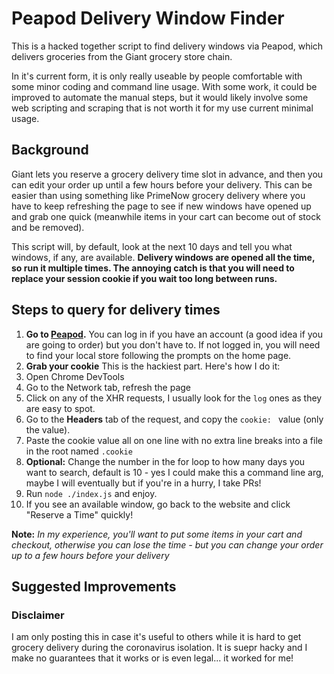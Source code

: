 # Peapod Delivery Window Finder

This is a hacked together script to find delivery windows via Peapod, which delivers groceries from the Giant grocery store chain.

In it's current form, it is only really useable by people comfortable with some minor coding and command line usage. With some work, it could be improved to automate the manual steps, but it would likely involve some web scripting and scraping that is not worth it for my use current minimal usage.

## Background

Giant lets you reserve a grocery delivery time slot in advance, and then you can edit your order up until a few hours before your delivery. This can be easier than using something like PrimeNow grocery delivery where you have to keep refreshing the page to see if new windows have opened up and grab one quick (meanwhile items in your cart can become out of stock and be removed).  

This script will, by default, look at the next 10 days and tell you what windows, if any, are available. **Delivery windows are opened all the time, so run it multiple times. The annoying catch is that you will need to replace your session cookie if you wait too long between runs.**

## Steps to query for delivery times

1. **Go to [Peapod](https://peapod.com).** You can log in if you have an account (a good idea if you are going to order) but you don't have to. If not logged in, you will need to find your local store following the prompts on the home page. 
2. **Grab your cookie** This is the hackiest part. Here's how I do it:
  1. Open Chrome DevTools
  2. Go to the Network tab, refresh the page
  3. Click on any of the XHR requests, I usually look for the `log` ones as they are easy to spot. 
  4. Go to the **Headers** tab of the request, and copy the `cookie: ` value (only the value).
3. Paste the cookie value all on one line with no extra line breaks into a file in the root named `.cookie`
4. **Optional:** Change the number in the for loop to how many days you want to search, default is 10 - yes I could make this a command line arg, maybe I will eventually but if you're in a hurry, I take PRs!
5. Run `node ./index.js` and enjoy.  
6. If you see an available window, go back to the website and click "Reserve a Time" quickly! 

**Note:** *In my experience, you'll want to put some items in your cart and checkout, otherwise you can lose the time - but you can change your order up to a few hours before your delivery*

## Suggested Improvements



### Disclaimer

I am only posting this in case it's useful to others while it is hard to get grocery delivery during the coronavirus isolation. It is suepr hacky and I make no guarantees that it works or is even legal... it worked for me!
